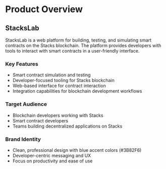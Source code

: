 # Product Overview

## StacksLab

StacksLab is a web platform for building, testing, and simulating smart contracts on the Stacks blockchain. The platform provides developers with tools to interact with smart contracts in a user-friendly interface.

### Key Features
- Smart contract simulation and testing
- Developer-focused tooling for Stacks blockchain
- Web-based interface for contract interaction
- Integration capabilities for blockchain development workflows

### Target Audience
- Blockchain developers working with Stacks
- Smart contract developers
- Teams building decentralized applications on Stacks

### Brand Identity
- Clean, professional design with blue accent colors (#3B82F6)
- Developer-centric messaging and UX
- Focus on productivity and ease of use